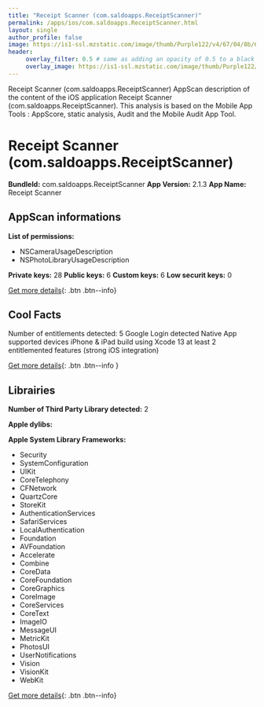 ```yaml
---
title: "Receipt Scanner (com.saldoapps.ReceiptScanner)"
permalink: /apps/ios/com.saldoapps.ReceiptScanner.html
layout: single
author_profile: false
image: https://is1-ssl.mzstatic.com/image/thumb/Purple122/v4/67/04/8b/67048bae-5113-1b8f-d261-bf234629399d/AppIcon-0-1x_U007emarketing-0-7-0-85-220.png/512x512bb.jpg
header: 
     overlay_filter: 0.5 # same as adding an opacity of 0.5 to a black background
     overlay_image: https://is1-ssl.mzstatic.com/image/thumb/Purple122/v4/67/04/8b/67048bae-5113-1b8f-d261-bf234629399d/AppIcon-0-1x_U007emarketing-0-7-0-85-220.png/512x512bb.jpg
---
```

Receipt Scanner (com.saldoapps.ReceiptScanner) AppScan description of the content of the iOS application Receipt Scanner (com.saldoapps.ReceiptScanner). This analysis is based on the Mobile App Tools : AppScore, static analysis, Audit and the Mobile Audit App Tool.

# Receipt Scanner (com.saldoapps.ReceiptScanner)

**BundleId:** com.saldoapps.ReceiptScanner
**App Version:** 2.1.3
**App Name:** Receipt Scanner


## AppScan informations 

**List of permissions:** 
- NSCameraUsageDescription
- NSPhotoLibraryUsageDescription
  
  
**Private keys:** 28
**Public keys:** 6
**Custom keys:** 6
**Low securit keys:** 0
  
[Get more details](/pricing.html){: .btn .btn--info}

## Cool Facts

Number of entitlements detected: 5
Google Login detected
Native App
supported devices iPhone & iPad
build using Xcode 13
at least 2 entitlemented features (strong iOS integration)
  
[Get more details](/pricing.html){: .btn .btn--info }

## Librairies 
**Number of Third Party Library detected:** 2


**Apple dylibs:**


**Apple System Library Frameworks:**
- Security
- SystemConfiguration
- UIKit
- CoreTelephony
- CFNetwork
- QuartzCore
- StoreKit
- AuthenticationServices
- SafariServices
- LocalAuthentication
- Foundation
- AVFoundation
- Accelerate
- Combine
- CoreData
- CoreFoundation
- CoreGraphics
- CoreImage
- CoreServices
- CoreText
- ImageIO
- MessageUI
- MetricKit
- PhotosUI
- UserNotifications
- Vision
- VisionKit
- WebKit


  
[Get more details](/pricing.html){: .btn .btn--info}

